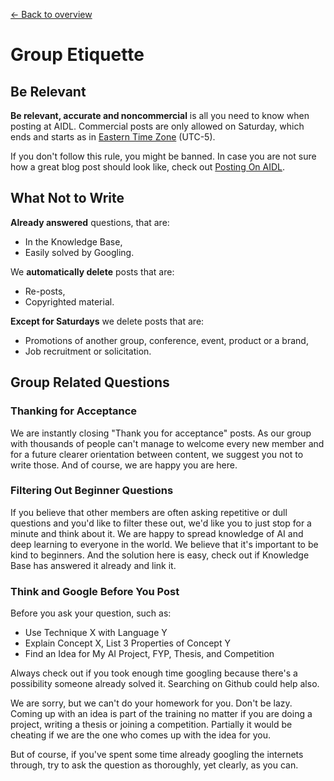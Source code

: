 [← Back to overview](README.md)

# Group Etiquette

## Be Relevant
**Be relevant, accurate and noncommercial** is all you need to know when posting at AIDL. Commercial posts are only allowed on Saturday, which ends and starts as in [Eastern Time Zone](https://time.is/cs/ET) (UTC-5).

If you don't follow this rule, you might be banned. In case you are not sure how a great blog post should look like, check out [Posting On AIDL](http://thegrandjanitor.com/2017/01/26/posting-on-aidl/).

## What Not to Write
**Already answered** questions, that are:
- In the Knowledge Base,
- Easily solved by Googling.

We **automatically delete** posts that are:
- Re-posts,
- Copyrighted material.

**Except for Saturdays** we delete posts that are:
- Promotions of another group, conference, event, product or a brand,
- Job recruitment or solicitation.

## Group Related Questions

### Thanking for Acceptance
We are instantly closing "Thank you for acceptance" posts. As our group with thousands of people can't manage to welcome every new member and for a future clearer orientation between content, we suggest you not to write those. And of course, we are happy you are here.

### Filtering Out Beginner Questions
If you believe that other members are often asking repetitive or dull questions and you'd like to filter these out, we'd like you to just stop for a minute and think about it. We are happy to spread knowledge of AI and deep learning to everyone in the world. We believe that it's important to be kind to beginners. And the solution here is easy, check out if Knowledge Base has answered it already and link it.

### Think and Google Before You Post
Before you ask your question, such as:
* Use Technique X with Language Y
* Explain Concept X, List 3 Properties of Concept Y
* Find an Idea for My AI Project, FYP, Thesis, and Competition

Always check out if you took enough time googling because there's a possibility someone already solved it. Searching on Github could help also.

We are sorry, but we can't do your homework for you. Don't be lazy. Coming up with an idea is part of the training no matter if you are doing a project, writing a thesis or joining a competition. Partially it would be cheating if we are the one who comes up with the idea for you.

But of course, if you've spent some time already googling the internets through, try to ask the question as thoroughly, yet clearly, as you can.
